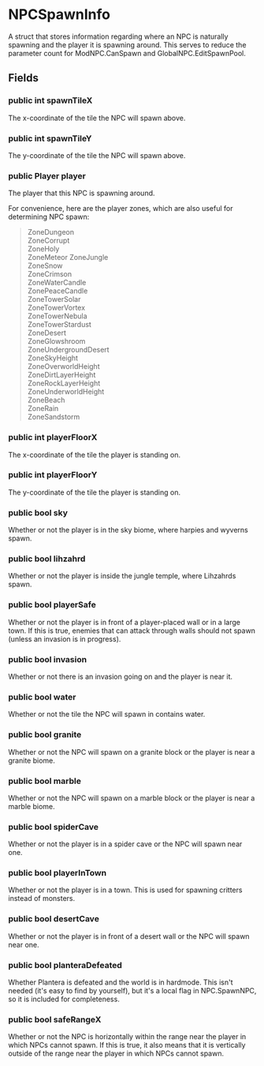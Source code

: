 # NPCSpawnInfo

A struct that stores information regarding where an NPC is naturally spawning and the player it is spawning around. This serves to reduce the parameter count for ModNPC.CanSpawn and GlobalNPC.EditSpawnPool.

## Fields

### public int spawnTileX

The x-coordinate of the tile the NPC will spawn above.

### public int spawnTileY

The y-coordinate of the tile the NPC will spawn above.

### public Player player

The player that this NPC is spawning around.

For convenience, here are the player zones, which are also useful for determining NPC spawn:
> ZoneDungeon  
> ZoneCorrupt  
> ZoneHoly  
> ZoneMeteor
> ZoneJungle  
> ZoneSnow  
> ZoneCrimson  
> ZoneWaterCandle  
> ZonePeaceCandle  
> ZoneTowerSolar  
> ZoneTowerVortex  
> ZoneTowerNebula  
> ZoneTowerStardust  
> ZoneDesert  
> ZoneGlowshroom  
> ZoneUndergroundDesert  
> ZoneSkyHeight  
> ZoneOverworldHeight  
> ZoneDirtLayerHeight  
> ZoneRockLayerHeight  
> ZoneUnderworldHeight  
> ZoneBeach  
> ZoneRain  
> ZoneSandstorm  

### public int playerFloorX

The x-coordinate of the tile the player is standing on.

### public int playerFloorY

The y-coordinate of the tile the player is standing on.

### public bool sky

Whether or not the player is in the sky biome, where harpies and wyverns spawn.

### public bool lihzahrd

Whether or not the player is inside the jungle temple, where Lihzahrds spawn.

### public bool playerSafe

Whether or not the player is in front of a player-placed wall or in a large town. If this is true, enemies that can attack through walls should not spawn (unless an invasion is in progress).

### public bool invasion

Whether or not there is an invasion going on and the player is near it.

### public bool water

Whether or not the tile the NPC will spawn in contains water.

### public bool granite

Whether or not the NPC will spawn on a granite block or the player is near a granite biome.

### public bool marble

Whether or not the NPC will spawn on a marble block or the player is near a marble biome.

### public bool spiderCave

Whether or not the player is in a spider cave or the NPC will spawn near one.

### public bool playerInTown

Whether or not the player is in a town. This is used for spawning critters instead of monsters.

### public bool desertCave

Whether or not the player is in front of a desert wall or the NPC will spawn near one.

### public bool planteraDefeated

Whether Plantera is defeated and the world is in hardmode. This isn't needed (it's easy to find by yourself), but it's a local flag in NPC.SpawnNPC, so it is included for completeness.

### public bool safeRangeX

Whether or not the NPC is horizontally within the range near the player in which NPCs cannot spawn. If this is true, it also means that it is vertically outside of the range near the player in which NPCs cannot spawn.